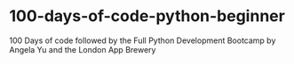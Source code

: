 # 100-days-of-code-python-beginner
100 Days of code followed by the Full Python Development Bootcamp by Angela Yu and the London App Brewery
